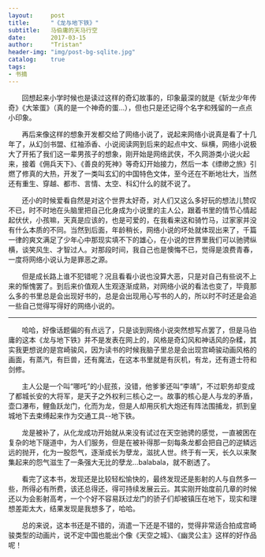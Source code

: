 ```yaml
---
layout:     post
title:      "《龙与地下铁》"
subtitle:   马伯庸的天马行空
date:       2017-03-15
author:     "Tristan"
header-img: "img/post-bg-sqlite.jpg"
catalog:    true
tags:
- 书摘
---
```



&#160; &#160; &#160; &#160;回想起来小学时候也是读过这样的奇幻故事的，印象最深的就是《斩龙少年传奇》《大笨蛋》（真的是一个神奇的蛋...），但也只是还记得个名字和残留的一点点小印象。

&#160; &#160; &#160; &#160;再后来像这样的想象开发都交给了网络小说了，说起来网络小说真是看了十几年了，从幻剑书盟、红袖添香、小说阅读网到后来的起点中文、纵横，网络小说极大了开拓了我们这一辈男孩子的想象，刚开始是网络武侠，不久网游类小说火起来，接着《佣兵天下》、《善良的死神》等奇幻开始接力，然后一本《缥缈之旅》引燃了修真的大热，开发了一类叫玄幻的中国特色文体，至今还在不断地壮大，当然还有重生、穿越、都市、言情、太空、科幻什么的就不说了。

&#160; &#160; &#160; &#160;还小的时候爱看自然是对这个世界太好奇，对人们又这么多好玩的想法儿赞叹不已，时不时地在头脑里把自己化身成为小说里的主人公，跟着书里的情节心情起起伏伏，小孩嘛，天真是应该的，也是可爱的，在我看来这和骑竹马，过家家并没有什么本质的不同。当然到后面，年龄稍长，网络小说的坏处就体现出来了，千篇一律的爽文满足了少年心中那现实填不下的雄心，在小说的世界里我们可以驰骋纵横，谈笑风生、才智过人。对那段时间，我自己也是懊悔不已，觉得是浪费青春，一度将网络小说认为是罪恶之源。

&#160; &#160; &#160; &#160;但是成长路上谁不犯错呢？况且看看小说也没算大恶，只是对自己有些说不上来的惭愧罢了。到后来价值观人生观逐渐成熟，对网络小说的看法也变了，毕竟那么多的书里总是会出现好书的，总是会出现用心写书的人的，所以时不时还是会追一些自己觉得写得好的网络小说的。

---


&#160; &#160; &#160; &#160;哈哈，好像话题偏的有点远了，只是谈到网络小说突然想写点罢了，但是马伯庸的这本《龙与地下铁》并不是发表在网上的，风格是奇幻风和神话风的杂糅，其实我更想说的是宫崎骏风，因为读书的时候我脑子里总是会出现宫崎骏动画风格的画面，有蒸汽，有巨兽，还有魔法，在这本书里就是有灰机，有龙，还有道士符和剑修。

&#160; &#160; &#160; &#160;主人公是一个叫“哪吒”的小屁孩，没错，他爹爹还叫“李靖”，不过职务却变成了都城长安的大将军，是天子之外权利三核心之一。故事的核心是人与龙的矛盾，壶口瀑布，鲤鱼跃龙门，化而为龙，但是人却用灰机大炮还有阵法围捕龙，抓到皇城地下去束缚起来作为交通工具--地下铁。

&#160; &#160; &#160; &#160;龙是被补了，从化龙成功开始就从来没有试过在天空驰骋的感觉，一直被困在复杂的地下隧道中，为人们服务，但是在被补得那一刻每条龙都会把自己的逆鳞远远的抛开，化为一股怨气，逐渐成长为孽龙，滋扰人世。终于有一天，长久以来聚集起来的怨气滋生了一条强大无比的孽龙...balabala，就不剧透了。

&#160; &#160; &#160; &#160;看完了这本书，发现还是比较轻松愉快的，最终发现还是影射的人与自然多一些，所得必有所费，该还总得还，得可持续发展云云。其实刚开始度前几章的时候还以为会影射高考，一个个好不容易跃过龙门的骄子们却被镇压在地下，现实和理想差距太大，结果发现是我想多了，哈哈。

&#160; &#160; &#160; &#160;总的来说，这本书还是不错的，消遣一下还是不错的，觉得非常适合拍成宫崎骏类型的动画片，说不定中国也能出个像《天空之城》、《幽灵公主》这样的好作品呢！